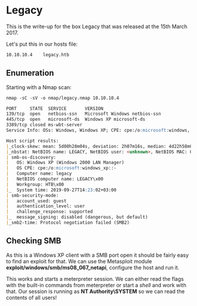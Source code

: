 # Legacy

This is the write-up for the box Legacy that was released at the 15th March 2017.

Let's put this in our hosts file:
```markdown
10.10.10.4    legacy.htb
```

## Enumeration

Starting with a Nmap scan:

```markdown
nmap -sC -sV -o nmap/legacy.nmap 10.10.10.4
```

```markdown
PORT     STATE  SERVICE       VERSION
139/tcp  open   netbios-ssn   Microsoft Windows netbios-ssn
445/tcp  open   microsoft-ds  Windows XP microsoft-ds
3389/tcp closed ms-wbt-server
Service Info: OSs: Windows, Windows XP; CPE: cpe:/o:microsoft:windows, cpe:/o:microsoft:windows_xp

Host script results:
|_clock-skew: mean: 5d00h28m04s, deviation: 2h07m16s, median: 4d22h58m04s
|_nbstat: NetBIOS name: LEGACY, NetBIOS user: <unknown>, NetBIOS MAC: 00:50:56:b9:83:73 (VMware)
| smb-os-discovery: 
|   OS: Windows XP (Windows 2000 LAN Manager)
|   OS CPE: cpe:/o:microsoft:windows_xp::-
|   Computer name: legacy
|   NetBIOS computer name: LEGACY\x00
|   Workgroup: HTB\x00
|_  System time: 2019-09-27T14:23:02+03:00
| smb-security-mode: 
|   account_used: guest
|   authentication_level: user
|   challenge_response: supported
|_  message_signing: disabled (dangerous, but default)
|_smb2-time: Protocol negotiation failed (SMB2)
```

##  Checking SMB

As this is a Windows XP client with a SMB port open it should be fairly easy to find an exploit for that.
We can use the Metasploit module **exploit/windows/smb/ms08_067_netapi**, configure the host and run it.

This works and starts a meterpreter session. We can either read the flags with the built-in commands from meterpreter or start a _shell_ and work with that.
Our session is running as **NT Authority\SYSTEM** so we can read the contents of all users!
